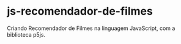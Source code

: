 # js-recomendador-de-filmes
Criando Recomendador de Filmes na linguagem JavaScript, com a biblioteca p5js.
